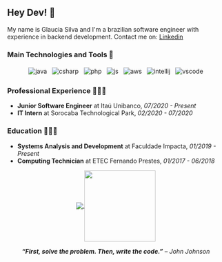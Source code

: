 ## Hey Dev! 👋

My name is Glaucia Silva and I'm a brazilian software engineer with experience in backend development.
Contact me on:
[Linkedin](https://www.linkedin.com/in/glaucials/)

### Main Technologies and Tools 🔨

<p align="center">
          
  <img src="https://github.com/Quadrified/Quadrified/blob/master/assets/svg/dev/languages/java.svg" alt="java" style="vertical-align:top; margin:4px">
  <img src="https://github.com/Quadrified/Quadrified/blob/master/assets/svg/dev/languages/csharp.svg" alt="csharp" style="vertical-align:top; margin:4px">  
  <img src="https://github.com/Quadrified/Quadrified/blob/master/assets/svg/dev/languages/php.svg" alt="php" style="vertical-align:top; margin:4px">  
  <img src="https://github.com/Quadrified/Quadrified/blob/master/assets/svg/dev/languages/js.svg" alt="js" style="vertical-align:top; margin:4px">
  <img src="https://github.com/Quadrified/Quadrified/blob/master/assets/svg/dev/services/aws.svg" alt="aws" style="vertical-align:top; margin:4px">
  <img src="https://github.com/Quadrified/Quadrified/blob/master/assets/svg/dev/tools/jetbrains_intellij.svg" alt="intellij" style="vertical-align:top; margin:4px">
  <img src="https://github.com/Quadrified/Quadrified/blob/master/assets/svg/dev/tools/visualstudio_code.svg" alt="vscode" style="vertical-align:top; margin:4px">
  
</p> 

### Professional Experience 👩🏻‍💻

<ul>
          <li><b>Junior Software Engineer</b>
          at Itaú Unibanco,
          <i>07/2020 - Present</i></li>
          <li><b>IT Intern</b>
          at Sorocaba Technological Park,
          <i>02/2020 - 07/2020</i></li>
</ul>

### Education 👩🏻‍🎓


<ul>
          <li><b>Systems Analysis and Development</b>
          at Faculdade Impacta,
          <i>01/2019 - Present</i></li>
          <li><b>Computing Technician</b>
          at ETEC Fernando Prestes,
          <i>01/2017 - 06/2018</i></li>
</ul>

<p align="center">
  <a href="https://github.com/anuraghazra/github-readme-stats">
    <img
      align="center"
      src="https://github-readme-stats.vercel.app/api/top-langs/?username=glaucials&layout=compact"
    />
  </a>
  <a href="https://github.com/anuraghazra/github-readme-stats">
    <img
      align="center"
      height="165"
      src="https://github-readme-stats.vercel.app/api?username=glaucials"
    />
  </a>
</p>

<p align="center">
   <i><b>“First, solve the problem. Then, write the code.”</b> – John Johnson<i/>
</p>
